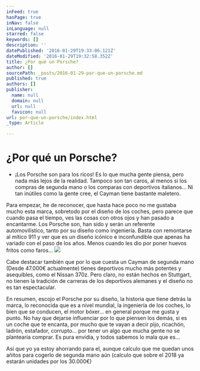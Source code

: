 ```yaml
---
inFeed: true
hasPage: true
inNav: false
inLanguage: null
starred: false
keywords: []
description: ''
datePublished: '2016-01-29T19:33:06.121Z'
dateModified: '2016-01-29T19:32:58.352Z'
title: ¿Por qué un Porsche?
author: []
sourcePath: _posts/2016-01-29-por-que-un-porsche.md
published: true
authors: []
publisher:
  name: null
  domain: null
  url: null
  favicon: null
url: por-que-un-porsche/index.html
_type: Article

---
```

# ¿Por qué un Porsche?

* ¡Los Porsche son para los ricos! Es lo que mucha gente piensa, pero nada más lejos de la realidad. Tampoco son tan caros, al menos si los compras de segunda mano o los comparas con deportivos italianos... Ni tan inútiles como la gente cree, el Cayman tiene bastante maletero. 

Para empezar, he de reconocer, que hasta hace poco no me gustaba mucho esta marca, sobretodo por el diseño de los coches, pero parece que cuando pasa el tiempo, ves las cosas con otros ojos y han pasado a encantarme. Los Porsche son, han sido y serán un referente automovilístico, tanto por su diseño como ingeniería. Basta con remontarse al mítico 911 y ver que es un diseño icónico e inconfundible que apenas ha variado con el paso de los años. Menos cuando les dio por poner huevos fritos como faros... ![](https://the-grid-user-content.s3-us-west-2.amazonaws.com/af6fd8ab-bb67-4787-90ee-d41766dfee6b.jpg)

Cabe destacar también que por lo que cuesta un Cayman de segunda mano (Desde 47.000€ actualmente) tienes deportivos mucho más potentes y asequibles, como el Nissan 370z. Pero claro, no están hechos en Stuttgart, no tienen la tradición de carreras de los deportivos alemanes y el diseño no es tan espectacular. 

En resumen, escojo el Porsche por su diseño, la historia que tiene detrás la marca, lo reconocida que es a nivel mundial, la ingeniería de los coches, lo bien que se conducen, el motor bóxer... en general porque me gusta y punto. No hay que dejarse influenciar por lo que piensen los demás, si es un coche que te encanta, por mucho que te vayan a decir pijo, ricachón, ladrón, estafador, corrupto... por tener un algo que mucha gente no se plantearía comprar. Es pura envidia, y todos sabemos lo mala que es...

Así que yo ya estoy ahorrando para el, aunque calculo que me quedan unos añitos para cogerlo de segunda mano aún (calculo que sobre el 2018 ya estarán unidades por los 30.000€)